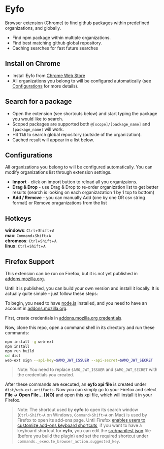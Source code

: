 # Eyfo
Browser extension (Chrome) to find github packages within predefined organizations, and globally.

* Find npm package within multiple organizations.
* Find best matching github global repository. 
* Caching searches for fast future searches

## Install on Chrome
* Install Eyfo from [Chrome Web Store](https://chrome.google.com/webstore/detail/eyfo/kfndjpohnlhfifjmdmbddfnedicmlaif)
* All organizations you belong to will be configured automatically (see [Configurations](#configurations) for more details).

## Search for a package
* Open the extension (see shortcuts below) and start typing the package you would like to search.
* Scoped packages are supported both `@[scope]/[package_name]` and `[package_name]` will work.
* Hit `TAB` to search global repository (outside of the organization).
* Cached result will appear in a list below.

## Configurations
All organizations you belong to will be configured automatically.
You can modify organizations list through extension settings.
  * <b>Import</b> - click on import button to reload all you organizaions.
  * <b>Drag & Drop</b> - use Drag & Drop to re-order organization list to 
    get better results (search is looking on each organizazation 1 by 1 top to bottom)
  * <b>Add / Remove</b> - you can manually Add (one by one OR csv string format) or Remove oraganizations from the list 

## Hotkeys
<b>windows</b>: `Ctrl`+`Shift`+`A`<br/>
<b>mac</b>: `Command`+`Shift`+`A`<br/>
<b>chromeos</b>: `Ctrl`+`Shift`+`A`<br/>
<b>linux</b>: `Ctrl`+`Shift`+`A`<br/>

## Firefox Support
This extension can be run on Firefox, but it is not yet published in [addons.mozilla.org](https://addons.mozilla.org).

Until it is published, you can build your own version and install it locally. It is actually quite simple - just follow these steps:
 
 To begin, you need to have [node.js](https://nodejs.org) installed,
 and you need to have an account in [addons.mozilla.org](https://addons.mozilla.org).
 
 First, create credentials in [addons.mozilla.org credentials](https://addons.mozilla.org/en-US/developers/addon/api/key/).
 
 Now, clone this repo, open a command shell in its directory and run these commands:
 ```bash
npm install -g web-ext 
npm install
npm run build
cd dist
web-ext sign --api-key=$AMO_JWT_ISSUER --api-secret=$AMO_JWT_SECRET 
```

> Note: You need to replace `$AMO_JWT_ISSUER` and `$AMO_JWT_SECRET` with the credentials you created.

After these commands are executed, an **eyfo xpi file** is created under `dist/web-ext-artifacts`.
Now you can simply go to your Firefox and select **File -> Open File... (⌘O)** and open this xpi file,
which will install it in your Firefox.

> Note: The shortcut used by **eyfo** to open its search window (`Ctrl+Shift+A` on Windows, `Command+Shift+A` on Mac)
is used by Firefox to open its add-ons page.
Until Firefox [enables users to customize add-ons keyboard shortcuts](https://www.ghacks.net/2019/01/16/manage-firefox-add-ons-keyboard-shortcuts-on-aboutaddons/),
if you want to have a keyboard shortcut for **eyfo**, you can edit the [src/manifest.json](blob/master/src/manifest.json) file
(before you build the plugin) and set the required shortcut under `commands._execute_browser_action.suggested_key`.